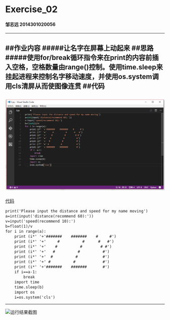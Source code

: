 # Exercise_02
#### 邹志远 2014301020056
---
##作业内容
#####让名字在屏幕上动起来
##思路
#####使用for/break循环指令来在print的内容前插入空格，空格数量由range()控制。使用time.sleep来挂起进程来控制名字移动速度，并使用os.system调用cls清屏从而使图像连贯
##代码
---
![代码截图](https://github.com/whobuki/computational_physics_N2014301020056/blob/master/code_image_03.png)
---
[代码](https://github.com/whobuki/computational_physics_N2014301020056/blob/master/exercise_03.py)

    print('Please input the distance and speed for my name moving')
    a=int(input('distance(recommend 60):'))
    v=input('speed(recommend 10):')
    b=float(1)/v
    for i in range(a):
        print (i*' '+'#######    #######    #     #')
        print (i*' '+'     #          #      #   #')
        print (i*' '+'    #          #        # #')
        print (i*' '+'   #          #          #')
        print (i*' '+'  #          #           #')
        print (i*' '+' #          #            #')
        print (i*' '+'#######    #######       #')
        if i==a-1:
            break
        import time
        time.sleep(b)
        import os
        i=os.system('cls')
---
![运行结果截图](https://github.com/whobuki/computational_physics_N2014301020056/blob/master/result_03.gif)
